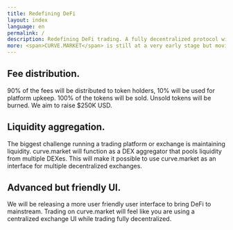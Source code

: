```yaml
---
title: Redefining DeFi
layout: index
language: en
permalink: /
description: Redefining DeFi trading. A fully decentralized protocol with a more advanced DeFi swap interface including a fair fee distribution system and advanced matching engine.
more: <span>CURVE.MARKET</span> is still at a very early stage but moving fast. For latest updates refer to our social media channels listed below.
---
```


<div class="main-right__top">
    <h2>Fee distribution.</h2>
    <p>
      90% of the fees will be distributed to token holders, 10% will be
      used for platform upkeep. 100% of the tokens will be sold. 
      Unsold tokens will be burned. We aim to raise $250K USD.
    </p>
</div>
<div class="main-right__mid">
    <h2>Liquidity aggregation.</h2>
    <p>
      The biggest challenge running a trading platform or exchange is maintaining liquidity. 
      curve.market will function as a DEX aggregator that pools liquidity from multiple DEXes. This will make it possible to use curve.market as an interface for multiple decentralized exchanges. 
    </p>
</div>
<div class="main-right__bottom">
    <h2>Advanced but friendly UI.</h2>
    <p>
      We will be releasing a more user friendly user interface to bring
      DeFi to mainstream. Trading on curve.market will feel like you are
      using a centralized exchange UI while trading fully decentralized.
    </p>
</div>
